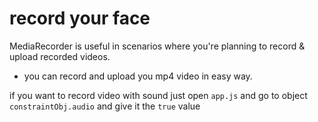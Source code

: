 # record your face

MediaRecorder is useful in scenarios where you're planning to record & upload recorded videos.

- you can record and upload you mp4 video in easy way.

if you want to record video with sound just open `app.js` and go to object `constraintObj.audio` and give it the `true` value
